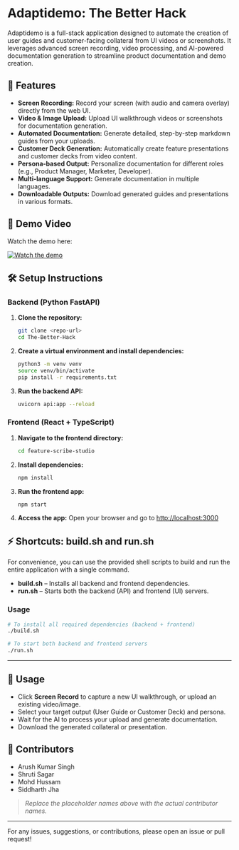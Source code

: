 # Adaptidemo: The Better Hack

Adaptidemo is a full-stack application designed to automate the creation of user guides and customer-facing collateral from UI videos or screenshots. It leverages advanced screen recording, video processing, and AI-powered documentation generation to streamline product documentation and demo creation.

## 🚀 Features

- **Screen Recording:** Record your screen (with audio and camera overlay) directly from the web UI. 
- **Video & Image Upload:** Upload UI walkthrough videos or screenshots for documentation generation.
- **Automated Documentation:** Generate detailed, step-by-step markdown guides from your uploads.
- **Customer Deck Generation:** Automatically create feature presentations and customer decks from video content.
- **Persona-based Output:** Personalize documentation for different roles (e.g., Product Manager, Marketer, Developer).
- **Multi-language Support:** Generate documentation in multiple languages.
- **Downloadable Outputs:** Download generated guides and presentations in various formats.

## 🎥 Demo Video

Watch the demo here:

[![Watch the demo](https://img.youtube.com/vi/Jk8AbWd5IuM/0.jpg)](https://www.youtube.com/watch?v=Jk8AbWd5IuM)


## 🛠️ Setup Instructions

### Backend (Python FastAPI)

1. **Clone the repository:**
   ```bash
   git clone <repo-url>
   cd The-Better-Hack
   ```
2. **Create a virtual environment and install dependencies:**
   ```bash
   python3 -m venv venv
   source venv/bin/activate
   pip install -r requirements.txt
   ```
3. **Run the backend API:**
   ```bash
   uvicorn api:app --reload
   ```

### Frontend (React + TypeScript)

1. **Navigate to the frontend directory:**
   ```bash
   cd feature-scribe-studio
   ```
2. **Install dependencies:**
   ```bash
   npm install
   ```
3. **Run the frontend app:**
   ```bash
   npm start
   ```

4. **Access the app:**
   Open your browser and go to [http://localhost:3000](http://localhost:3000)

## ⚡ Shortcuts: build.sh and run.sh

For convenience, you can use the provided shell scripts to build and run the entire application with a single command.

- **build.sh** – Installs all backend and frontend dependencies.
- **run.sh** – Starts both the backend (API) and frontend (UI) servers.

### Usage

```bash
# To install all required dependencies (backend + frontend)
./build.sh

# To start both backend and frontend servers
./run.sh
```

---

## 📝 Usage
- Click **Screen Record** to capture a new UI walkthrough, or upload an existing video/image.
- Select your target output (User Guide or Customer Deck) and persona.
- Wait for the AI to process your upload and generate documentation.
- Download the generated collateral or presentation.

## 👥 Contributors
- Arush Kumar Singh
- Shruti Sagar
- Mohd Hussam
- Siddharth Jha

> _Replace the placeholder names above with the actual contributor names._

---

For any issues, suggestions, or contributions, please open an issue or pull request!